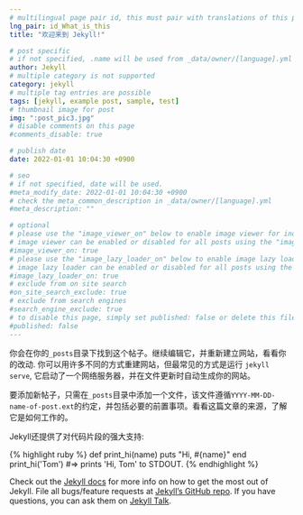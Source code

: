 ```yaml
---
# multilingual page pair id, this must pair with translations of this page. (This name must be unique)
lng_pair: id_What_is_this
title: "欢迎来到 Jekyll!"

# post specific
# if not specified, .name will be used from _data/owner/[language].yml
author: Jekyll
# multiple category is not supported
category: jekyll
# multiple tag entries are possible
tags: [jekyll, example post, sample, test]
# thumbnail image for post
img: ":post_pic3.jpg"
# disable comments on this page
#comments_disable: true

# publish date
date: 2022-01-01 10:04:30 +0900

# seo
# if not specified, date will be used.
#meta_modify_date: 2022-01-01 10:04:30 +0900
# check the meta_common_description in _data/owner/[language].yml
#meta_description: ""

# optional
# please use the "image_viewer_on" below to enable image viewer for individual pages or posts (_posts/ or [language]/_posts folders).
# image viewer can be enabled or disabled for all posts using the "image_viewer_posts: true" setting in _data/conf/main.yml.
#image_viewer_on: true
# please use the "image_lazy_loader_on" below to enable image lazy loader for individual pages or posts (_posts/ or [language]/_posts folders).
# image lazy loader can be enabled or disabled for all posts using the "image_lazy_loader_posts: true" setting in _data/conf/main.yml.
#image_lazy_loader_on: true
# exclude from on site search
#on_site_search_exclude: true
# exclude from search engines
#search_engine_exclude: true
# to disable this page, simply set published: false or delete this file
#published: false
---
```

<!-- outline-start -->

你会在你的`_posts`目录下找到这个帖子。继续编辑它，并重新建立网站，看看你的改动.<!-- outline-end --> 你可以用许多不同的方式重建网站，但最常见的方式是运行 `jekyll serve`, 它启动了一个网络服务器，并在文件更新时自动生成你的网站。

要添加新帖子，只需在`_posts`目录中添加一个文件，该文件遵循`YYYY-MM-DD-name-of-post.ext`的约定，并包括必要的前置事项。看看这篇文章的来源，了解它是如何工作的。

Jekyll还提供了对代码片段的强大支持:

{% highlight ruby %}
def print_hi(name)
  puts "Hi, #{name}"
end
print_hi('Tom')
#=> prints 'Hi, Tom' to STDOUT.
{% endhighlight %}

Check out the [Jekyll docs][jekyll-docs] for more info on how to get the most out of Jekyll. File all bugs/feature requests at [Jekyll’s GitHub repo][jekyll-gh]. If you have questions, you can ask them on [Jekyll Talk][jekyll-talk].

[jekyll-docs]: https://jekyllrb.com/docs/home
[jekyll-gh]:   https://github.com/jekyll/jekyll
[jekyll-talk]: https://talk.jekyllrb.com/
